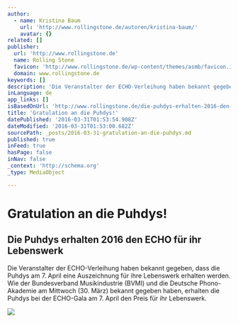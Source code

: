 ```yaml
---
author:
  - name: Kristina Baum
    url: 'http://www.rollingstone.de/autoren/kristina-baum/'
    avatar: {}
related: []
publisher:
  url: 'http://www.rollingstone.de'
  name: Rolling Stone
  favicon: 'http://www.rollingstone.de/wp-content/themes/asmb/favicon.ico'
  domain: www.rollingstone.de
keywords: []
description: 'Die Veranstalter der ECHO-Verleihung haben bekannt gegeben, dass die Puhdys am 7. April eine Auszeichnung für ihre Lebenswerk erhalten werden. Wie der Bundesverband Musikindustrie (BVMI) und die Deutsche Phono-Akademie am Mittwoch (30. März) bekannt gegeben haben, erhalten die Puhdys bei der ECHO-Gala am 7. April den Preis für ihr Lebenswerk.'
inLanguage: de
app_links: []
isBasedOnUrl: 'http://www.rollingstone.de/die-puhdys-erhalten-2016-den-echo-fuer-ihr-lebenswerk-998683/'
title: 'Gratulation an die Puhdys!'
datePublished: '2016-03-31T01:53:54.908Z'
dateModified: '2016-03-31T01:53:00.682Z'
sourcePath: _posts/2016-03-31-gratulation-an-die-puhdys.md
published: true
inFeed: true
hasPage: false
inNav: false
_context: 'http://schema.org'
_type: MediaObject

---
```

# Gratulation an die Puhdys!

<article style=""><h1>Die Puhdys erhalten 2016 den ECHO für ihr Lebenswerk</h1><p>Die Veranstalter der ECHO-Verleihung haben bekannt gegeben, dass die Puhdys am 7. April eine Auszeichnung für ihre Lebenswerk erhalten werden. Wie der Bundesverband Musikindustrie (BVMI) und die Deutsche Phono-Akademie am Mittwoch (30. März) bekannt gegeben haben, erhalten die Puhdys bei der ECHO-Gala am 7. April den Preis für ihr Lebenswerk.</p><img src="http://www.rollingstone.de/wp-content/uploads/2016/03/30/14/puhdys.jpg" /></article>